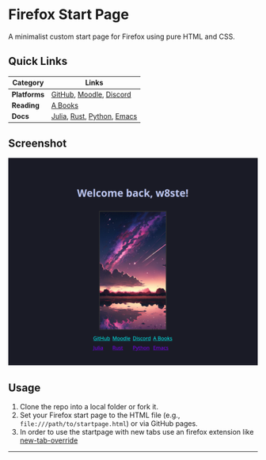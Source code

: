 # Firefox Start Page

A minimalist custom start page for Firefox using pure HTML and CSS.

## Quick Links

| Category       | Links |
|----------------|-------|
| **Platforms**  | [GitHub](https://github.com), [Moodle](https://richtigesmoodle.de), [Discord](https://discord.com/channels/@me) |
| **Reading**    | [A Books](https://theanarchistlibrary.org/special/index) |
| **Docs**       | [Julia](https://docs.julialang.org/en/v1/), [Rust](https://doc.rust-lang.org/std/index.html), [Python](https://www.python.org/doc/), [Emacs](https://www.gnu.org/software/emacs/) |

## Screenshot

![Start Page Screenshot](.screenshot/sc.png)

## Usage

1. Clone the repo into a local folder or fork it.
2. Set your Firefox start page to the HTML file (e.g., `file:///path/to/startpage.html`) or via GitHub pages.
3. In order to use the startpage with new tabs use an firefox extension like [new-tab-override](https://addons.mozilla.org/en-US/firefox/addon/new-tab-override/)

---

